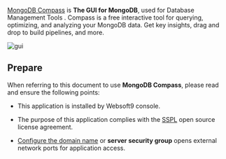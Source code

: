 [MongoDB Compass](https://www.mongodb.com/products/compass) is **The GUI for MongoDB**, used for Database Management Tools . Compass is a free interactive tool for querying, optimizing, and analyzing your MongoDB data. Get key insights, drag and drop to build pipelines, and more.


![gui](https://libs.websoft9.com/Websoft9/DocsPicture/zh/mongodb/mongodbcompass001-websoft9.png)


## Prepare

When referring to this document to use **MongoDB Compass**, please read and ensure the following points:

- This application is installed by Websoft9 console.

- The purpose of this application complies with the [SSPL](https://www.mongodb.com/licensing/server-side-public-license) open source license agreement.

- [Configure the domain name](./domain-set) or **server security group** opens external network ports for application access.